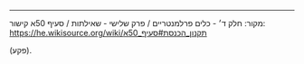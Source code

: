 ****

מקור: חלק ד׳ - כלים פרלמנטריים / פרק שלישי - שאילתות / סעיף 50א
קישור: https://he.wikisource.org/wiki/תקנון_הכנסת#סעיף_50א

(פקע).
